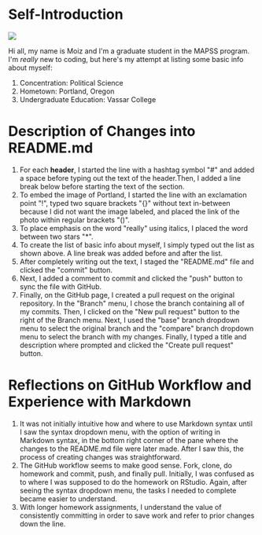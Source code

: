 # Self-Introduction
![](https://artificery.com/wp-content/uploads/2017/09/portland-oregon.jpg)

Hi all, my name is Moiz and I'm a graduate student in the MAPSS program. I'm *really* new to coding, but here's my attempt at listing some basic info about myself:

1. Concentration: Political Science
2. Hometown: Portland, Oregon
3. Undergraduate Education: Vassar College

# Description of Changes into README.md

1. For each **header**, I started the line with a hashtag symbol "#" and added a space before typing out the text of the header.Then, I added a line break below before starting the text of the section.
2. To embed the image of Portland, I started the line with an exclamation point "!", typed two square brackets "{}" without text in-between because I did not want the image labeled, and placed the link of the photo within regular brackets "()".
3. To place emphasis on the word "really" using italics, I placed the word between two stars "*".
4. To create the list of basic info about myself, I simply typed out the list as shown above. A line break was added before and after the list.
5. After completely writing out the text, I staged the "README.md" file and clicked the "commit" button.
6. Next, I added a comment to commit and clicked the "push" button to sync the file with GitHub.
7. Finally, on the GitHub page, I created a pull request on the original repository. In the "Branch" menu, I chose the branch containing all of my commits. Then, I clicked on the "New pull request" button to the right of the Branch menu. Next, I used the "base" branch dropdown menu to select the original branch and the "compare" branch dropdown menu to select the branch with my changes. Finally, I typed a title and description where prompted and clicked the "Create pull request" button.

# Reflections on GitHub Workflow and Experience with Markdown

1. It was not initially intuitive how and where to use Markdown syntax until I saw the syntax dropdown menu, with the option of writing in Markdown syntax, in the bottom right corner of the pane where the changes to the README.md file were later made. After I saw this, the process of creating changes was straightforward.
2. The GitHub workflow seems to make good sense. Fork, clone, do homework and commit, push, and finally pull. Initially, I was confused as to where I was supposed to do the homework on RStudio. Again, after seeing the syntax dropdown menu, the tasks I needed to complete became easier to understand.
3. With longer homework assignments, I understand the value of consistently committing in order to save work and  refer to prior changes down the line.